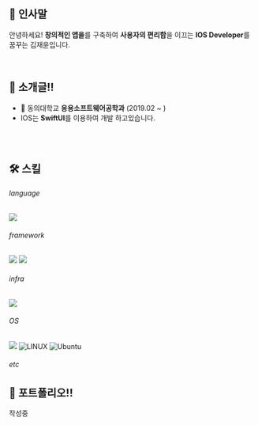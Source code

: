 ## 👋 인사말
<p align='left'>
  안녕하세요! <b>창의적인 앱을</b>를 구축하여 <b>사용자의 편리함</b>을 이끄는 <b>IOS Developer</b>를 꿈꾸는 김재윤입니다.
</p>
<br/>

## 👯 소개글!!
<div>
  <ul>
    <li> 🏫 동의대학교 <b>응용소프트웨어공학과</b> (2019.02 ~ )</li>
    <li> IOS는 <b>SwiftUI</b>를 이용하여 개발 하고있습니다.</li>
  </ul>
  <br><br>
</div>

## 🛠️ 스킬
###### language
<p>
 <img src="https://img.shields.io/badge/Swift-F05138?style=flat-square&logo=Swift&logoColor=white"/>
</p>

###### framework
<p>
  <img src="https://img.shields.io/badge/SwiftUI-F05138?style=flat-square&logo=Swift&logoColor=white"/>
  <img src="https://img.shields.io/badge/UIKIT-F05138?style=flat-square&logo=Swift&logoColor=white"/>
</p>

###### infra
<p>
  <img src="https://img.shields.io/badge/docker-%230db7ed.svg?style=for-the-badge&logo=docker&logoColor=white"> 
</p>

###### OS
<p>
  <img src="https://img.shields.io/badge/macOS-000000?style=for-the-badge&logo=&logoColor=white">
  <img alt="LINUX" src="https://img.shields.io/badge/Linux-FCC624?style=flat-square&logo=linux&logoColor=black" />
  <img alt="Ubuntu" src="https://img.shields.io/badge/Ubuntu-E95420?style=flat-square&logo=ubuntu&logoColor=white" />
</p>

###### etc
<p>
 
</p>

## 🎯 포트폴리오!!
<p>
  작성중
</p>
